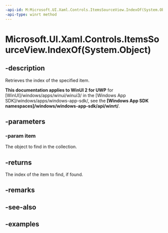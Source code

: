 ```yaml
---
-api-id: M:Microsoft.UI.Xaml.Controls.ItemsSourceView.IndexOf(System.Object)
-api-type: winrt method
---
```


# Microsoft.UI.Xaml.Controls.ItemsSourceView.IndexOf(System.Object)

<!--
public int IndexOf (object item);
-->

## -description

Retrieves the index of the specified item.

**This documentation applies to WinUI 2 for UWP** for [WinUI]/windows/apps/winui/winui3/ in the [Windows App SDK]/windows/apps/windows-app-sdk/, see the **[Windows App SDK namespaces]/windows/windows-app-sdk/api/winrt/**.

## -parameters

### -param item

The object to find in the collection.

## -returns

The index of the item to find, if found.

## -remarks

## -see-also

## -examples

